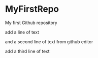 # MyFirstRepo

My first Github repository

add a line of text

and a second line of text from github editor

add a third line of text

